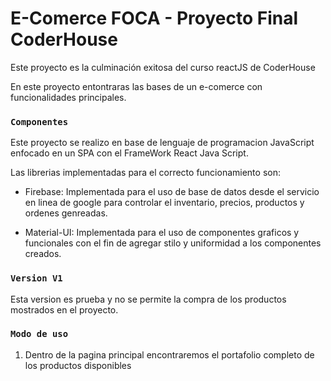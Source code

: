 # E-Comerce FOCA - Proyecto Final CoderHouse

Este proyecto es la culminación exitosa del curso reactJS de CoderHouse

En este proyecto entontraras las bases de un e-comerce con funcionalidades principales.

### `Componentes`

Este proyecto se realizo en base de lenguaje de programacion JavaScript enfocado en un SPA con el FrameWork React Java Script.

Las librerias implementadas para el correcto funcionamiento son:

* Firebase: Implementada para el uso de base de datos desde el servicio en linea de google para controlar el inventario, precios, productos y ordenes genreadas.

* Material-UI: Implementada para el uso de componentes graficos y funcionales con el fin de agregar stilo y uniformidad a los componentes creados.


### `Version V1`

Esta version es prueba y no se permite la compra de los productos mostrados en el proyecto.

### `Modo de uso`

1. Dentro de la pagina principal encontraremos el portafolio completo de los productos disponibles


